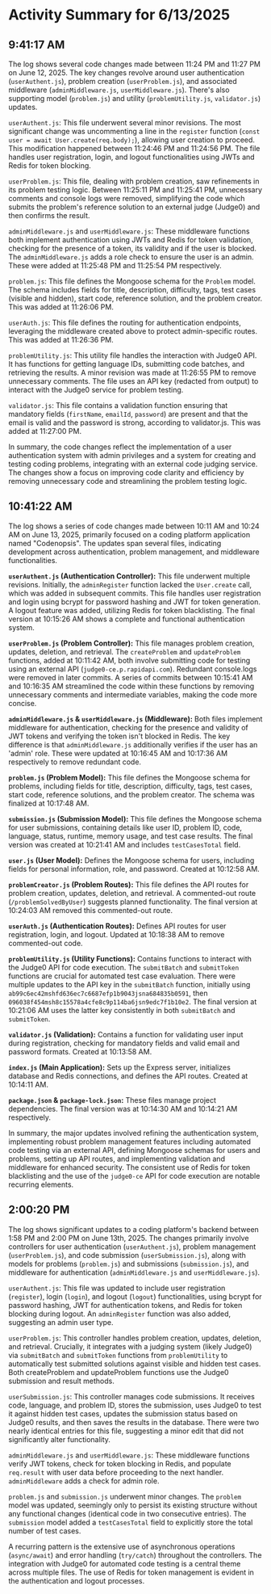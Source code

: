 # Activity Summary for 6/13/2025

## 9:41:17 AM
The log shows several code changes made between 11:24 PM and 11:27 PM on June 12, 2025.  The key changes revolve around user authentication (`userAuthent.js`), problem creation (`userProblem.js`), and associated middleware (`adminMiddleware.js`, `userMiddleware.js`).  There's also supporting model (`problem.js`) and utility (`problemUtility.js`, `validator.js`) updates.

`userAuthent.js`:  This file underwent several minor revisions. The most significant change was uncommenting a line in the `register` function (`const user = await User.create(req.body);`), allowing user creation to proceed. This modification happened between 11:24:46 PM and 11:24:56 PM. The file handles user registration, login, and logout functionalities using JWTs and Redis for token blocking.

`userProblem.js`: This file, dealing with problem creation, saw refinements in its problem testing logic.  Between 11:25:11 PM and 11:25:41 PM, unnecessary comments and console logs were removed, simplifying the code which submits the problem's reference solution to an external judge (Judge0) and then confirms the result.

`adminMiddleware.js` and `userMiddleware.js`:  These middleware functions both implement authentication using JWTs and Redis for token validation, checking for the presence of a token, its validity and if the user is blocked. The `adminMiddleware.js` adds a role check to ensure the user is an admin.  These were added at 11:25:48 PM and 11:25:54 PM respectively.

`problem.js`: This file defines the Mongoose schema for the `Problem` model. The schema includes fields for title, description, difficulty, tags, test cases (visible and hidden), start code, reference solution, and the problem creator.  This was added at 11:26:06 PM.

`userAuth.js`: This file defines the routing for authentication endpoints, leveraging the middleware created above to protect admin-specific routes.  This was added at 11:26:36 PM.

`problemUtility.js`: This utility file handles the interaction with Judge0 API.  It has functions for getting language IDs, submitting code batches, and retrieving the results.  A minor revision was made at 11:26:55 PM to remove unnecessary comments. The file uses an API key (redacted from output) to interact with the Judge0 service for problem testing.

`validator.js`: This file contains a validation function ensuring that mandatory fields (`firstName`, `emailId`, `password`) are present and that the email is valid and the password is strong, according to validator.js. This was added at 11:27:00 PM.

In summary, the code changes reflect the implementation of a user authentication system with admin privileges and a system for creating and testing coding problems, integrating with an external code judging service.  The changes show a focus on improving code clarity and efficiency by removing unnecessary code and streamlining the problem testing logic.


## 10:41:22 AM
The log shows a series of code changes made between 10:11 AM and 10:24 AM on June 13, 2025, primarily focused on a coding platform application named "Codenopsis".  The updates span several files, indicating development across authentication, problem management, and middleware functionalities.

**`userAuthent.js` (Authentication Controller):**  This file underwent multiple revisions.  Initially, the `adminRegister` function lacked the `User.create` call, which was added in subsequent commits. This file handles user registration and login using bcrypt for password hashing and JWT for token generation.  A logout feature was added, utilizing Redis for token blacklisting.  The final version at 10:15:26 AM shows a complete and functional authentication system.

**`userProblem.js` (Problem Controller):** This file manages problem creation, updates, deletion, and retrieval. The `createProblem` and `updateProblem` functions, added at 10:11:42 AM, both involve submitting code for testing using an external API (`judge0-ce.p.rapidapi.com`).  Redundant console.logs were removed in later commits.  A series of commits between 10:15:41 AM and 10:16:35 AM streamlined the code within these functions by removing unnecessary comments and intermediate variables, making the code more concise.

**`adminMiddleware.js` & `userMiddleware.js` (Middleware):**  Both files implement middleware for authentication, checking for the presence and validity of JWT tokens and verifying the token isn't blocked in Redis.  The key difference is that `adminMiddleware.js` additionally verifies if the user has an 'admin' role.  These were updated at 10:16:45 AM and 10:17:36 AM respectively to remove redundant code.

**`problem.js` (Problem Model):** This file defines the Mongoose schema for problems, including fields for title, description, difficulty, tags, test cases, start code, reference solutions, and the problem creator. The schema was finalized at 10:17:48 AM.

**`submission.js` (Submission Model):** This file defines the Mongoose schema for user submissions, containing details like user ID, problem ID, code, language, status, runtime, memory usage, and test case results. The final version was created at 10:21:41 AM and includes `testCasesTotal` field.


**`user.js` (User Model):** Defines the Mongoose schema for users, including fields for personal information, role, and password. Created at 10:12:58 AM.

**`problemCreator.js` (Problem Routes):**  This file defines the API routes for problem creation, updates, deletion, and retrieval. A commented-out route (`/problemSolvedByUser`) suggests planned functionality.  The final version at 10:24:03 AM removed this commented-out route.

**`userAuth.js` (Authentication Routes):**  Defines API routes for user registration, login, and logout. Updated at 10:18:38 AM to remove commented-out code.

**`problemUtility.js` (Utility Functions):** Contains functions to interact with the Judge0 API for code execution.  The `submitBatch` and `submitToken` functions are crucial for automated test case evaluation. There were multiple updates to the API key in the `submitBatch` function, initially using `ab99c6ec42mshfd636ec7c6687efp1b9043jsna684835b0591`, then `096038f454msh8c15578a4cfe8c9p114ba6jsn9edc7f1b10e2`.  The final version at 10:21:06 AM uses the latter key consistently in both `submitBatch` and `submitToken`.

**`validator.js` (Validation):**  Contains a function for validating user input during registration, checking for mandatory fields and valid email and password formats.  Created at 10:13:58 AM.

**`index.js` (Main Application):** Sets up the Express server, initializes database and Redis connections, and defines the API routes.  Created at 10:14:11 AM.

**`package.json` & `package-lock.json`:** These files manage project dependencies. The final version was at 10:14:30 AM and 10:14:21 AM respectively.

In summary, the major updates involved refining the authentication system, implementing robust problem management features including automated code testing via an external API, defining Mongoose schemas for users and problems, setting up API routes, and implementing validation and middleware for enhanced security.  The consistent use of Redis for token blacklisting and the use of the `judge0-ce` API for code execution are notable recurring elements.


## 2:00:20 PM
The log shows significant updates to a coding platform's backend between 1:58 PM and 2:00 PM on June 13th, 2025.  The changes primarily involve controllers for user authentication (`userAuthent.js`), problem management (`userProblem.js`), and code submission (`userSubmission.js`), along with models for problems (`problem.js`) and submissions (`submission.js`), and middleware for authentication (`adminMiddleware.js` and `userMiddleware.js`).

`userAuthent.js`: This file was updated to include user registration (`register`), login (`login`), and logout (`logout`) functionalities, using bcrypt for password hashing, JWT for authentication tokens, and Redis for token blocking during logout.  An `adminRegister` function was also added, suggesting an admin user type.

`userProblem.js`: This controller handles problem creation, updates, deletion, and retrieval.  Crucially, it integrates with a judging system (likely Judge0) via `submitBatch` and `submitToken` functions from `problemUtility` to automatically test submitted solutions against visible and hidden test cases.  Both createProblem and updateProblem functions use the Judge0 submission and result methods.

`userSubmission.js`: This controller manages code submissions. It receives code, language, and problem ID, stores the submission, uses Judge0 to test it against hidden test cases, updates the submission status based on Judge0 results, and then saves the results in the database.  There were two nearly identical entries for this file, suggesting a minor edit that did not significantly alter functionality.


`adminMiddleware.js` and `userMiddleware.js`: These middleware functions verify JWT tokens, check for token blocking in Redis, and populate `req.result` with user data before proceeding to the next handler. `adminMiddleware` adds a check for admin role.

`problem.js` and `submission.js` underwent minor changes.  The `problem` model was updated, seemingly only to persist its existing structure without any functional changes (identical code in two consecutive entries).  The `submission` model added a `testCasesTotal` field to explicitly store the total number of test cases.

A recurring pattern is the extensive use of asynchronous operations (`async/await`) and error handling (`try/catch`) throughout the controllers.  The integration with Judge0 for automated code testing is a central theme across multiple files.  The use of Redis for token management is evident in the authentication and logout processes.
